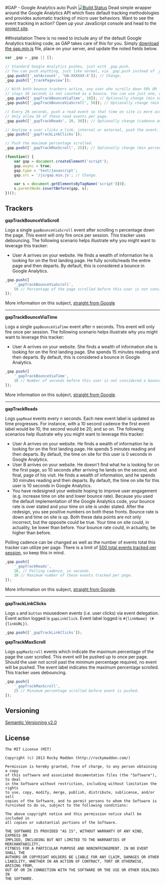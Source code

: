 #GAP - Google Analytics auto Push [![Build Status](https://travis-ci.org/rockymadden/gap.png?branch=master)](https://travis-ci.org/rockymadden/gap)
Dead simple wrapper around the Google Analytics API which fixes default tracking methodologies and provides automatic tracking of micro user behaviors. Want to see the event tracking in action? Open up your JavaScript console and head to the [project site](http://rockymadden.com/gap/).

##Installation
There is no need to include any of the default Google Analytics tracking code, as GAP takes care of this for you. Simply [download the gap.min.js](https://github.com/rockymadden/gap/releases) file, place on your server, and update the noted fields below.

```javascript
var _gap = _gap || [];

// Standard Google Analytics pushes, just with _gap.push. 
// You can push anything, just like normal, via _gap.push instead of _gaq.push.
_gap.push(['_setAccount', 'UA-XXXXXX-X']); // Change.
_gap.push(['_trackPageview']);

// With both bounce trackers active, any user who scrolls down 50% OR
// stays 10 seconds is not counted as a bounce. You can use just one, or none.
_gap.push(['_gapTrackBounceViaTime', 10]); // Optionally change (min seconds).
_gap.push(['_gapTrackBounceViaScroll', 50]); // Optionally change (min percentage).

// Every 20 seconds, push a read event so that time on site is more accurate.
// Only allow 30 of these read events per page.
_gap.push(['_gapTrackReads', 20, 30]); // Optionally change (cadence and max read events per page).

// Anytime a user clicks a link, internal or external, push the event.
_gap.push(['_gapTrackLinkClicks']);

// Push the maximum percentage scrolled.
_gap.push(['_gapTrackMaxScroll', 25]); // Optionally change (min percentage).

(function() {
	var gap = document.createElement('script');
	gap.async = true;
	gap.type = 'text/javascript';
	gap.src = '/js/gap.min.js'; // Change.

	var s = document.getElementsByTagName('script')[0];
	s.parentNode.insertBefore(gap, s);
})();
```

## Trackers

__gapTrackBounceViaScroll__

Logs a single ```gapBounceViaScroll``` event after scrolling n percentage down the page. This event will only fire once per session. This tracker uses debouncing. The following scenario helps illustrate why you might want to leverage this tracker: 

* User A arrives on your website. He finds a wealth of information he is looking for on the first landing page. He fully scrolls/reads the entire page and then departs. By default, this is considered a bounce in Google Analytics.


```javascript
_gap.push([
	'_gapTrackBounceViaScroll',
	50 // Percentage of the page scrolled before this user is not considered a bounce.
]);
```

More information on this subject, [straight from Google](http://analytics.blogspot.com/2012/07/tracking-adjusted-bounce-rate-in-google.html)

-----

__gapTrackBounceViaTime__

Logs a single ```gapBounceViaTime``` event after n seconds. This event will only fire once per session. The following scenario helps illustrate why you might want to leverage this tracker: 

* User A arrives on your website. She finds a wealth of information she is looking for on the first landing page. She spends 15 minutes reading and then departs. By default, this is considered a bounce in Google Analytics.

```javascript
_gap.push([
	'_gapTrackBounceViaTime',
	10 // Number of seconds before this user is not considered a bounce.
]);
```

More information on this subject, [straight from Google](http://analytics.blogspot.com/2012/07/tracking-adjusted-bounce-rate-in-google.html).

-----

__gapTrackReads__

Logs ```gapRead``` events every n seconds. Each new event label is updated as time progresses. For instance, with a 10 second cadence the first event label would be 10, the second would be 20, and so on. The following scenarios help illustrate why you might want to leverage this tracker: 

* User A arrives on your website. He finds a wealth of information he is looking for on the first landing page. He spends 5 minutes reading and then departs. By default, the time on site for this user is 0 seconds in Google Analytics.
* User B arrives on your website. He doesn't find what he is looking for on the first page, so 10 seconds after arriving he lands on the second, and final, page of his visit. He finds a wealth of information, and he spends 30 minutes reading and then departs. By default, the time on site for this user is 10 seconds in Google Analytics.
* You have redesigned your website hoping to improve user engagement (e.g. increase time on site and lower bounce rate). Because you used the default implementation of the Google Analytics code, your bounce rate is over stated and your time on site is under stated. After the redesign, you see positive numbers on both these fronts. Bounce rate is down and time on site is up. Both these data points are not only incorrect, but the opposite could be true. Your time on site could, in actuality, be lower than before. Your bounce rate could, in actuality, be higher than before.

Polling cadence can be changed as well as the number of events total this tracker can utilize per page. There is a limit of [500 total events tracked per session](https://developers.google.com/analytics/devguides/collection/gajs/limits-quotas), so keep this in mind.

```javascript
_gap.push([
	'_gapTrackReads',
	20, // Polling cadence, in seconds.
	30 // Maximum number of these events tracked per page.
]);
```

More information on this subject, [straight from Google](http://analytics.blogspot.com/2012/07/tracking-adjusted-bounce-rate-in-google.html).

-----

__gapTrackLinkClicks__

Logs ```a``` and ```button``` mousedown events (i.e. user clicks) via event delegation. Event action logged is ```gapLinkClick```. Event label logged is ```#{linkName} (#{linkURL})```.

```javascript
_gap.push(['_gapTrackLinkClicks']);
```

__gapTrackMaxScroll__

Logs ```gapMaxScroll``` events which indicate the maximum percentage of the page the user scrolled. This event will be pushed up to once per page. Should the user not scroll past the minimum percentage required, no event will be pushed. The event label indicates the maximum percentage scrolled. This tracker uses debouncing.

```javascript
_gap.push([
	'_gapTrackMaxScroll',
	25 // Minimum percentage scrolled before event is pushed.
]);
```

## Versioning
[Semantic Versioning v2.0](http://semver.org/)

## License
```
The MIT License (MIT)

Copyright (c) 2013 Rocky Madden (http://rockymadden.com/)

Permission is hereby granted, free of charge, to any person obtaining a copy
of this software and associated documentation files (the "Software"), to deal
in the Software without restriction, including without limitation the rights
to use, copy, modify, merge, publish, distribute, sublicense, and/or sell
copies of the Software, and to permit persons to whom the Software is
furnished to do so, subject to the following conditions:

The above copyright notice and this permission notice shall be included in
all copies or substantial portions of the Software.

THE SOFTWARE IS PROVIDED "AS IS", WITHOUT WARRANTY OF ANY KIND, EXPRESS OR
IMPLIED, INCLUDING BUT NOT LIMITED TO THE WARRANTIES OF MERCHANTABILITY,
FITNESS FOR A PARTICULAR PURPOSE AND NONINFRINGEMENT. IN NO EVENT SHALL THE
AUTHORS OR COPYRIGHT HOLDERS BE LIABLE FOR ANY CLAIM, DAMAGES OR OTHER
LIABILITY, WHETHER IN AN ACTION OF CONTRACT, TORT OR OTHERWISE, ARISING FROM,
OUT OF OR IN CONNECTION WITH THE SOFTWARE OR THE USE OR OTHER DEALINGS IN
THE SOFTWARE.
```